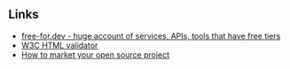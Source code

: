 ## Links
- [free-for.dev - huge account of services, APIs, tools that have free tiers](https://free-for.dev/)
- [W3C HTML validator](https://validator.w3.org/nu/#textarea)
- [How to market your open source project ](https://github.blog/2022-07-28-marketing-for-maintainers-how-to-promote-your-project-to-both-users-and-contributors/)
